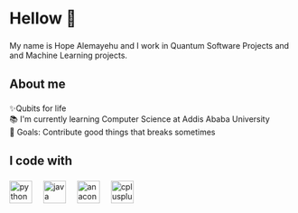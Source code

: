 <h1 align="left">Hellow 👋</h1>

###

<p align="left">My name is Hope Alemayehu and I work in Quantum Software Projects and and Machine Learning projects.</p>

###

<h2 align="left">About me</h2>

###

<p align="left">✨Qubits for life<br>📚 I'm currently learning Computer Science at Addis Ababa University<br>🎯 Goals: Contribute good things that breaks sometimes</p>

###

<h2 align="left">I code with</h2>

###

<div align="left">
  <img src="https://cdn.jsdelivr.net/gh/devicons/devicon/icons/python/python-original.svg" height="40" alt="python logo"  />
  <img width="12" />
  <img src="https://cdn.jsdelivr.net/gh/devicons/devicon/icons/java/java-original.svg" height="40" alt="java logo"  />
  <img width="12" />
  <img src="https://cdn.jsdelivr.net/gh/devicons/devicon/icons/anaconda/anaconda-original.svg" height="40" alt="anaconda logo"  />
  <img width="12" />
  <img src="https://cdn.jsdelivr.net/gh/devicons/devicon/icons/cplusplus/cplusplus-original.svg" height="40" alt="cplusplus logo"  />
</div>

###
